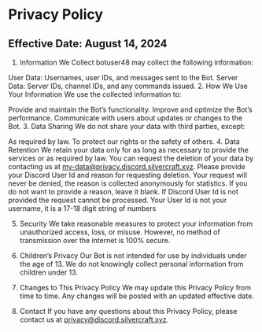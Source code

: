 # Privacy Policy
## Effective Date: August 14, 2024

1. Information We Collect
   botuser48 may collect the following information:

User Data: Usernames, user IDs, and messages sent to the Bot.
Server Data: Server IDs, channel IDs, and any commands issued.
2. How We Use Your Information
   We use the collected information to:

Provide and maintain the Bot’s functionality.
Improve and optimize the Bot’s performance.
Communicate with users about updates or changes to the Bot.
3. Data Sharing
   We do not share your data with third parties, except:

As required by law.
To protect our rights or the safety of others.
4. Data Retention
   We retain your data only for as long as necessary to provide the services or as required by law. You can request the deletion of your data by contacting us at [my-data@privacy.discord.silvercraft.xyz](mailto://my-data@privacy.discord.silvercraft.xyz). Please provide your Discord User Id and reason for requesting deletion. Your request will never be denied, the reason is collected anonymously for statistics. If you do not want to provide a reason, leave it blank. If Discord User Id is not provided the request cannot be processed. Your User Id is not your username, it is a 17-18 digit string of numbers

5. Security
   We take reasonable measures to protect your information from unauthorized access, loss, or misuse. However, no method of transmission over the internet is 100% secure.

6. Children’s Privacy
   Our Bot is not intended for use by individuals under the age of 13. We do not knowingly collect personal information from children under 13.

7. Changes to This Privacy Policy
   We may update this Privacy Policy from time to time. Any changes will be posted with an updated effective date.

8. Contact
   If you have any questions about this Privacy Policy, please contact us at [privacy@discord.silvercraft.xyz](mailto://privacy@discord.silvercraft.xyz).